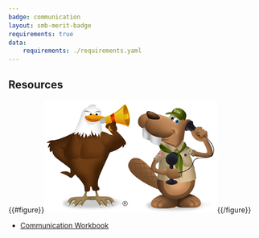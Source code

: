 ```yaml
---
badge: communication
layout: smb-merit-badge
requirements: true
data:
    requirements: ./requirements.yaml
---
```


## Resources

{{#figure}}<img src="communication-bucky.jpg" class="W(100%)" />{{/figure}}
* [Communication Workbook](communication-workbook.pdf)

